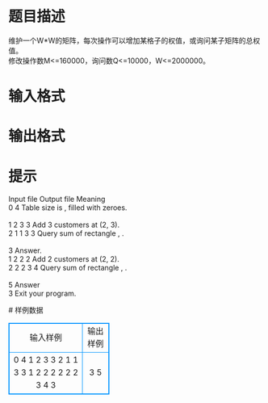 # 

 
 # 题目描述 
<p>
维护一个W*W的矩阵，每次操作可以增加某格子的权值，或询问某子矩阵的总权值。<br>修改操作数M<=160000，询问数Q<=10000，W<=2000000。<br></p> 

 
 # 输入格式 
<p>
</p> 

 
 # 输出格式 
<p>
</p> 

 
 # 提示 
<p>
Input file	Output file	Meaning<br>0 4		Table size is  , filled with zeroes.<br><br>1 2 3 3		Add 3 customers at (2, 3).<br>2 1 1 3 3		Query sum of rectangle  ,  .<br><br>	3	Answer.<br>1 2 2 2		Add 2 customers at (2, 2).<br>2 2 2 3 4		Query sum of rectangle  ,  .<br><br>	5	Answer<br>3		Exit your program.<br></p> 
# 样例数据
<style>
        table,table tr th, table tr td { border:1px solid #0094ff; }
        table { width: 200px; min-height: 25px; line-height: 25px; text-align: center; border-collapse: collapse;}   
    </style>
<table>
	<tr>
		<td>输入样例</td>
		<td>输出样例</td>
	</tr>
<tr><td>0 4
1 2 3 3
2 1 1 3 3
1 2 2 2
2 2 2 3 4
3
</td><td>
3
5
</td></tr></table>
